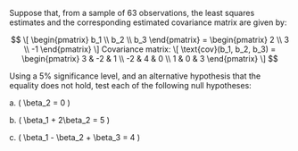 Suppose that, from a sample of 63 observations, the least squares estimates and the corresponding estimated covariance matrix are given by:

```math

\[
\begin{pmatrix} b_1 \\ b_2 \\ b_3 \end{pmatrix} = \begin{pmatrix} 2 \\ 3 \\ -1 \end{pmatrix}
\]

Covariance matrix:

\[
\text{cov}(b_1, b_2, b_3) =
\begin{pmatrix}
3 & -2 & 1 \\
-2 & 4 & 0 \\
1 & 0 & 3
\end{pmatrix}
\]

```

Using a 5% significance level, and an alternative hypothesis that the equality does not hold, test each of the following null hypotheses:

a. \( \beta_2 = 0 \)

b. \( \beta_1 + 2\beta_2 = 5 \)

c. \( \beta_1 - \beta_2 + \beta_3 = 4 \)
